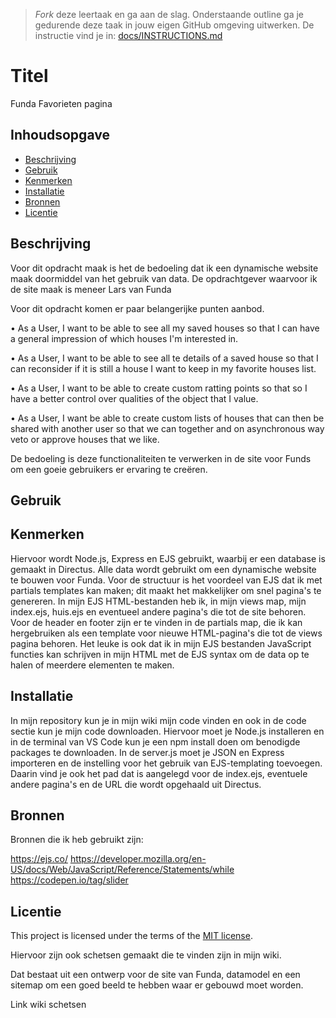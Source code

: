 > _Fork_ deze leertaak en ga aan de slag. Onderstaande outline ga je gedurende deze taak in jouw eigen GitHub omgeving uitwerken. De instructie vind je in: [docs/INSTRUCTIONS.md](docs/INSTRUCTIONS.md)

# Titel
<!-- Geef je project een titel en schrijf in één zin wat het is -->
Funda Favorieten pagina

## Inhoudsopgave

  * [Beschrijving](#beschrijving)
  * [Gebruik](#gebruik)
  * [Kenmerken](#kenmerken)
  * [Installatie](#installatie)
  * [Bronnen](#bronnen)
  * [Licentie](#licentie)

## Beschrijving

Voor dit opdracht maak is het de bedoeling dat ik een dynamische website maak doormiddel van het gebruik van data. De opdrachtgever waarvoor ik de site maak is meneer Lars van Funda 

Voor dit opdracht komen er paar belangerijke punten aanbod. 

• As a User, I want to be able to see all my saved houses so that I can have a general impression of which houses I'm interested in.

• As a User, I want to be able to see all te details of a saved house so that I can reconsider if it is still a house I want to keep in my favorite houses list.

• As a User, I want to be able to create custom ratting points so that so I have a better control over qualities of the object that I value.

• As a User, I want be able to create custom lists of houses that can then be shared with another user so that we can together and on asynchronous way veto or approve houses that we like.

De bedoeling is deze functionaliteiten te verwerken in de site voor Funds om een goeie gebruikers er ervaring te creëren.
<!-- In de Beschrijving staat kort beschreven wat voor project het is en wat je hebt gemaakt -->
<!-- Voeg een mooie poster visual toe 📸 -->
<!-- Voeg een link toe naar Github Pages 🌐-->

## Gebruik
<!--Bij Gebruik staat hoe je project er uit ziet, hoe het werkt en wat je er mee kan. -->

## Kenmerken
<!-- Bij Kenmerken staat welke technieken zijn gebruikt en hoe. Wat is de HTML structuur? Wat zijn de belangrijkste dingen in CSS? Wat is er met Javascript gedaan en hoe? Misschien heb je een framwork of library gebruikt? -->
Hiervoor wordt Node.js, Express en EJS gebruikt, waarbij er een database is gemaakt in Directus. Alle data wordt gebruikt om een dynamische website te bouwen voor Funda. Voor de structuur is het voordeel van EJS dat ik met partials templates kan maken; dit maakt het makkelijker om snel pagina's te genereren. In mijn EJS HTML-bestanden heb ik, in mijn views map, mijn index.ejs, huis.ejs en eventueel andere pagina's die tot de site behoren. Voor de header en footer zijn er te vinden in de partials map, die ik kan hergebruiken als een template voor nieuwe HTML-pagina's die tot de views pagina behoren. Het leuke is ook dat ik in mijn EJS bestanden JavaScript functies kan schrijven in mijn HTML met de EJS syntax om de data op te halen of meerdere elementen te maken.


## Installatie
<!-- Bij Instalatie staat hoe een andere developer aan jouw repo kan werken -->
In mijn repository kun je in mijn wiki mijn code vinden en ook in de code sectie kun je mijn code downloaden. Hiervoor moet je Node.js installeren en in de terminal van VS Code kun je een npm install doen om benodigde packages te downloaden. In de server.js moet je JSON en Express importeren en de instelling voor het gebruik van EJS-templating toevoegen. Daarin vind je ook het pad dat is aangelegd voor de index.ejs, eventuele andere pagina's en de URL die wordt opgehaald uit Directus.

## Bronnen
Bronnen die ik heb gebruikt zijn:

https://ejs.co/
https://developer.mozilla.org/en-US/docs/Web/JavaScript/Reference/Statements/while
https://codepen.io/tag/slider

## Licentie

This project is licensed under the terms of the [MIT license](./LICENSE).




Hiervoor zijn ook schetsen gemaakt die te vinden zijn in mijn wiki. 

Dat bestaat uit een ontwerp voor de site van Funda, datamodel en een sitemap om een goed beeld te hebben waar er gebouwd moet worden.

Link wiki schetsen

